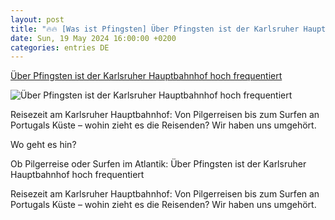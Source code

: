 ```yaml
---
layout: post
title: "🔥🔥 [Was ist Pfingsten] Über Pfingsten ist der Karlsruher Hauptbahnhof hoch frequentiert"
date: Sun, 19 May 2024 16:00:00 +0200
categories: entries DE
---
```

[Über Pfingsten ist der Karlsruher Hauptbahnhof hoch frequentiert](https://bnn.de/karlsruhe/karlsruhe-stadt/ob-pilgerreise-oder-surfen-im-atlantik-uber-pfingsten-ist-der-karlsruher-hauptbahnhof-hoch-frequentiert)

![Über Pfingsten ist der Karlsruher Hauptbahnhof hoch frequentiert](https://static.bnn.de/karlsruhe/karlsruhe-stadt/Hbf.JPG-4794pk/alternates/LANDSCAPE_13x7_BASE/Hbf.JPG?sharing=premium)

Reisezeit am Karlsruher Hauptbahnhof: Von Pilgerreisen bis zum Surfen an Portugals Küste – wohin zieht es die Reisenden? Wir haben uns umgehört.

Wo geht es hin?

Ob Pilgerreise oder Surfen im Atlantik: Über Pfingsten ist der Karlsruher Hauptbahnhof hoch frequentiert

Reisezeit am Karlsruher Hauptbahnhof: Von Pilgerreisen bis zum Surfen an Portugals Küste – wohin zieht es die Reisenden? Wir haben uns umgehört.

